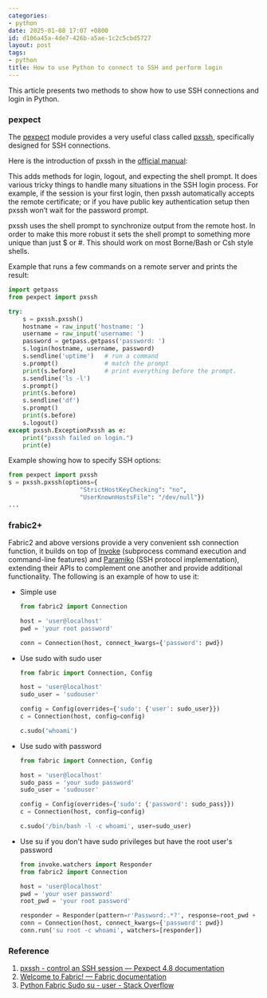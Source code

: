 ```yaml
---
categories:
- python
date: 2025-01-08 17:07 +0800
id: d106a45a-4de7-426b-a5ae-1c2c5cbd5727
layout: post
tags:
- python
title: How to use Python to connect to SSH and perform login
---
```


This article presents two methods to show how to use SSH connections and login in Python.

### pexpect

The [pexpect](https://github.com/pexpect/pexpect "pexpect/pexpect: A Python module for controlling interactive programs in a pseudo-terminal") module provides a very useful class called [pxssh](https://pexpect.readthedocs.io/en/stable/api/pxssh.html "pxssh - control an SSH session — Pexpect 4.8 documentation"), specifically designed for SSH connections.

Here is the introduction of pxssh in the [official manual](https://pexpect.readthedocs.io/en/stable/api/pxssh.html "pxssh - control an SSH session — Pexpect 4.8 documentation"):

This adds methods for login, logout, and expecting the shell prompt. It does various tricky things to handle many situations in the SSH login process. For example, if the session is your first login, then pxssh automatically accepts the remote certificate; or if you have public key authentication setup then pxssh won’t wait for the password prompt.

pxssh uses the shell prompt to synchronize output from the remote host. In order to make this more robust it sets the shell prompt to something more unique than just $ or #. This should work on most Borne/Bash or Csh style shells.

Example that runs a few commands on a remote server and prints the result:

```python
import getpass
from pexpect import pxssh

try:
    s = pxssh.pxssh()
    hostname = raw_input('hostname: ')
    username = raw_input('username: ')
    password = getpass.getpass('password: ')
    s.login(hostname, username, password)
    s.sendline('uptime')   # run a command
    s.prompt()             # match the prompt
    print(s.before)        # print everything before the prompt.
    s.sendline('ls -l')
    s.prompt()
    print(s.before)
    s.sendline('df')
    s.prompt()
    print(s.before)
    s.logout()
except pxssh.ExceptionPxssh as e:
    print("pxssh failed on login.")
    print(e)
```

Example showing how to specify SSH options:

```python
from pexpect import pxssh
s = pxssh.pxssh(options={
                    "StrictHostKeyChecking": "no",
                    "UserKnownHostsFile": "/dev/null"})
...
```



### frabic2+

Fabric2 and above versions provide a very convenient ssh connection function, it builds on top of [Invoke](https://pyinvoke.org/) (subprocess command execution and command-line features) and [Paramiko](https://paramiko.org/) (SSH protocol implementation), extending their APIs to complement one another and provide additional functionality. The following is an example of how to use it:

- Simple use

  ```python
  from fabric2 import Connection
  
  host = 'user@localhost'
  pwd = 'your root password'
  
  conn = Connection(host, connect_kwargs={'password': pwd})
  ```

- Use sudo with sudo user

  ```python
  from fabric import Connection, Config
  
  host = 'user@localhost'
  sudo_user = 'sudouser'
  
  config = Config(overrides={'sudo': {'user': sudo_user}})
  c = Connection(host, config=config)
  
  c.sudo('whoami')
  ```

- Use sudo with password

  ```python
  from fabric import Connection, Config
  
  host = 'user@localhost'
  sudo_pass = 'your sudo password'
  sudo_user = 'sudouser'
  
  config = Config(overrides={'sudo': {'password': sudo_pass}})
  c = Connection(host, config=config)
  
  c.sudo('/bin/bash -l -c whoami', user=sudo_user)
  ```

- Use su if you don't have sudo privileges but have the root user's password

  ```python
  from invoke.watchers import Responder
  from fabric2 import Connection
  
  host = 'user@localhost'
  pwd = 'your user password'
  root_pwd = 'your root password'
  
  responder = Responder(pattern=r'Password:.*?', response=root_pwd + '\n')
  conn = Connection(host, connect_kwargs={'password': pwd})
  conn.run('su root -c whoami', watchers=[responder])
  ```

  

### Reference

1. [pxssh - control an SSH session — Pexpect 4.8 documentation](https://pexpect.readthedocs.io/en/stable/api/pxssh.html "pxssh - control an SSH session — Pexpect 4.8 documentation")
2. [Welcome to Fabric! — Fabric documentation](https://www.fabfile.org/index.html "Welcome to Fabric! — Fabric documentation")
3. [Python Fabric Sudo su - user - Stack Overflow](https://stackoverflow.com/questions/54638426/python-fabric-sudo-su-user "Python Fabric Sudo su - user - Stack Overflow")